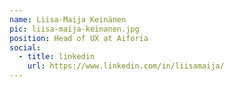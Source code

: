 ```yaml
---
name: Liisa-Maija Keinänen
pic: liisa-maija-keinanen.jpg
position: Head of UX at Aiforia
social:
  - title: linkedin
    url: https://www.linkedin.com/in/liisamaija/
---
```

